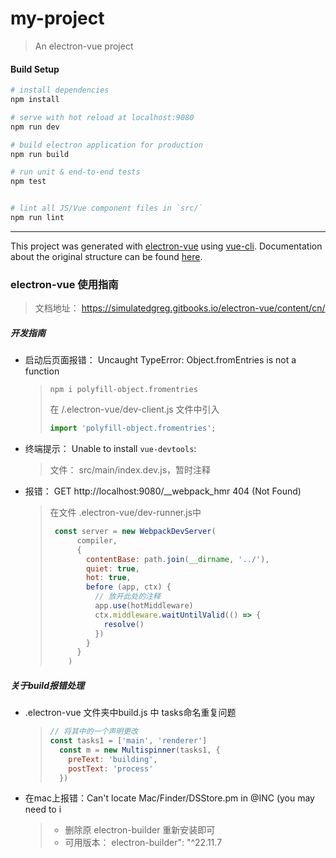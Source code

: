 # my-project

> An electron-vue project

#### Build Setup

``` bash
# install dependencies
npm install

# serve with hot reload at localhost:9080
npm run dev

# build electron application for production
npm run build

# run unit & end-to-end tests
npm test


# lint all JS/Vue component files in `src/`
npm run lint

```

---

This project was generated with [electron-vue](https://github.com/SimulatedGREG/electron-vue) using [vue-cli](https://github.com/vuejs/vue-cli). Documentation about the original structure can be found [here](https://simulatedgreg.gitbooks.io/electron-vue/content/index.html).

### electron-vue 使用指南

> 文档地址： https://simulatedgreg.gitbooks.io/electron-vue/content/cn/

##### 开发指南

* 启动后页面报错： Uncaught TypeError: Object.fromEntries is not a function

  >```shell
  >npm i polyfill-object.fromentries
  >```
  >
  >在  /.electron-vue/dev-client.js 文件中引入
  >
  >```js
  >import 'polyfill-object.fromentries';
  >```

* 终端提示： Unable to install `vue-devtools`:

  > 文件： src/main/index.dev.js，暂时注释

* 报错： GET http://localhost:9080/__webpack_hmr 404 (Not Found)

  > 在文件 .electron-vue/dev-runner.js中
  >
  > ```js
  >  const server = new WebpackDevServer(
  >       compiler,
  >       {
  >         contentBase: path.join(__dirname, '../'),
  >         quiet: true,
  >         hot: true,
  >         before (app, ctx) {
  >           // 放开此处的注释
  >           app.use(hotMiddleware)
  >           ctx.middleware.waitUntilValid(() => {
  >             resolve()
  >           })
  >         }
  >       }
  >     )
  > ```
  >
  > 

##### 关于build报错处理

* .electron-vue 文件夹中build.js  中 tasks命名重复问题

  > ```js
  > // 将其中的一个声明更改
  > const tasks1 = ['main', 'renderer']
  >   const m = new Multispinner(tasks1, {
  >     preText: 'building',
  >     postText: 'process'
  >   })
  > ```

* 在mac上报错：Can't locate Mac/Finder/DSStore.pm in @INC (you may need to i

  >* 删除原 electron-builder 重新安装即可
  >* 可用版本： electron-builder": "^22.11.7
